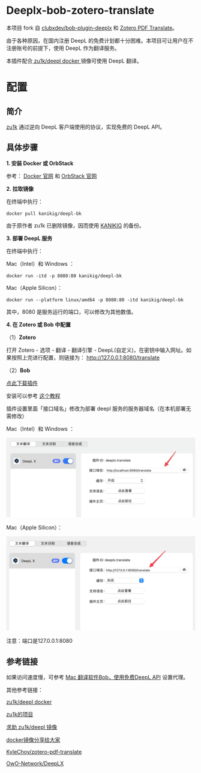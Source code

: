 # Deeplx-bob-zotero-translate

本项目 fork 自 [clubxdev/bob-plugin-deeplx](https://github.com/clubxdev/bob-plugin-deeplx) 和 [Zotero PDF Translate](https://github.com/windingwind/zotero-pdf-translate/pull/342)。

由于各种原因，在国内注册 DeepL 的免费计划都十分困难。本项目可让用户在不注册账号的前提下，使用 DeepL 作为翻译服务。

本插件配合[ zu1k/deepl docker ](https://hub.docker.com/r/zu1k/deepl)镜像可使用 DeepL 翻译。

# 配置
## 简介

[zu1k](https://github.com/zu1k) 通过逆向 DeepL 客户端使用的协议，实现免费的 DeepL API。

## 具体步骤

**1. 安装 Docker 或 OrbStack**

参考： [Docker 官网](https://www.docker.com/) 和 [OrbStack 官网](https://orbstack.dev/)

**2. 拉取镜像**

在终端中执行：

```Shell
docker pull kanikig/deepl-bk
```

由于原作者 zu1k 已删除镜像，因而使用 [KANIKIG](https://github.com/clubxdev/bob-plugin-deeplx/issues/3) 的备份。

**3. 部署 DeepL 服务**

在终端中执行：

Mac（Intel）和 Windows ：

```Shell
docker run -itd -p 8080:80 kanikig/deepl-bk 
```


Mac（Apple Silicon）：

```Shell
docker run --platform linux/amd64 -p 8080:80 -itd kanikig/deepl-bk
```


其中，8080 是服务运行的端口，可以修改为其他数值。

**4. 在 Zotero 或 Bob 中配置**

（1）**Zotero**

打开 Zotero - 选项 - 翻译 - 翻译引擎 - DeepL(自定义)，在密钥中输入网址。如果按照上完进行配置，则链接为： http://127.0.0.1:8080/translate

（2）**Bob**

[点此下载插件](https://github.com/ZacharyLauGitHub/Deeplx-bob-zotero-translate/raw/master/deeplx.translate.bobplugin)

安装可以参考 [这个教程](https://ripperhe.gitee.io/bob/#/general/quickstart/plugin)

插件设置里面「接口域名」修改为部署 deepl 服务的服务器域名（在本机部署无需修改）

Mac（Intel）和 Windows ：

![](https://raw.githubusercontent.com/ZacharyLauGitHub/images/master/2023/CleanShot%202023-07-25%20at%2014.38.53%402x.png)

Mac（Apple Silicon）：

![](https://raw.githubusercontent.com/ZacharyLauGitHub/images/master/2023/deeplx-setting.jpg)

注意：端口是127.0.0.1:8080

## 参考链接

如果访问速度慢，可参考 [Mac 翻译软件Bob，使用免费DeepL API](https://zhuanlan.zhihu.com/p/484946276) 设置代理。

其他参考链接：

[ zu1k/deepl docker ](https://hub.docker.com/r/zu1k/deepl)

[zu1k的项目](https://zu1k.com/projects/#deepl-free-api)

[求助 zu1k/deepl 镜像](https://github.com/clubxdev/bob-plugin-deeplx/issues/2)

[docker镜像分享给大家](https://github.com/clubxdev/bob-plugin-deeplx/issues/3)

[KyleChoy/zotero-pdf-translate](https://github.com/KyleChoy/zotero-pdf-translate)

[OwO-Network/DeepLX](https://github.com/OwO-Network/DeepLX#setup-on-immersive-translate)
